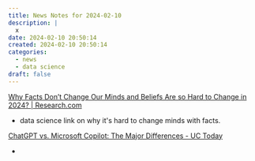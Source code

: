 ```yaml
---
title: News Notes for 2024-02-10
description: |
  x
date: 2024-02-10 20:50:14
created: 2024-02-10 20:50:14
categories:
  - news
  - data science
draft: false
---
```


[Why Facts Don’t Change Our Minds and Beliefs Are so Hard to Change in 2024? | Research.com](https://research.com/education/why-facts-dont-change-our-mind)

- data science link on why it's hard to change minds with facts. 


[ChatGPT vs. Microsoft Copilot: The Major Differences - UC Today](https://www.uctoday.com/unified-communications/chatgpt-vs-microsoft-copilot-the-major-differences/)

- 
